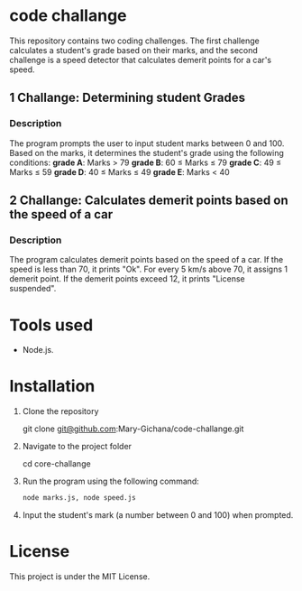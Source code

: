 # code challange
This repository contains two coding challenges. The first challenge calculates a student's grade based on their marks, and the second challenge is a speed detector that calculates demerit points for a car's speed.

## 1 Challange: Determining student Grades
### Description
The program prompts the user to input student marks between 0 and 100. Based on the marks, it determines the student's grade using the following conditions:
**grade A**: Marks > 79
**grade B**: 60 ≤ Marks ≤ 79
**grade C**: 49 ≤ Marks ≤ 59
**grade D**: 40 ≤ Marks ≤ 49
**grade E**: Marks < 40

## 2 Challange: Calculates demerit points based on the speed of a car
### Description
 The program calculates demerit points based on the speed of a car. If the speed is less than 70, it prints "Ok". For every 5 km/s above 70, it assigns 1 demerit point. If the demerit points exceed 12, it prints "License suspended".

# Tools used
- Node.js.

# Installation
1. Clone the repository

   git clone git@github.com:Mary-Gichana/code-challange.git

2. Navigate to the project folder

   cd core-challange 
   
3. Run the program using the following command:
   ```bash
   node marks.js, node speed.js
   ```
4. Input the student's mark (a number between 0 and 100) when prompted.

# License
This project is under the MIT License.

